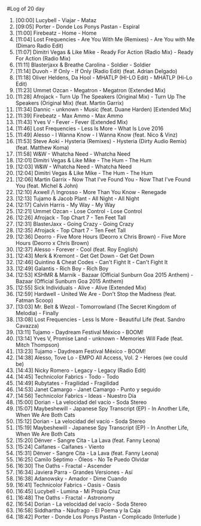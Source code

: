#Log of 20 day

1. [00:00] Lucybell - Viajar - Mataz
1. [09:05] Porter - Donde Los Ponys Pastan - Espiral
1. [11:00] Firebeatz - Home - Home
1. [11:04] Lost Frequencies - Are You With Me (Remixes) - Are You with Me (Dimaro Radio Edit)
1. [11:07] Dimitri Vegas & Like Mike - Ready For Action (Radio Mix) - Ready For Action (Radio Mix)
1. [11:11] Blasterjaxx & Breathe Carolina - Soldier - Soldier
1. [11:14] Duvoh - If Only - If Only (Radio Edit) (feat. Adrian Delgado)
1. [11:18] Oliver Heldens, Da Hool - MHATLP (HI-LO Edit) - MHATLP (Hi-Lo Edit)
1. [11:23] Ummet Ozcan - Megatron - Megatron (Extended Mix)
1. [11:28] Afrojack - Turn Up The Speakers (Original Mix) - Turn Up The Speakers (Original Mix) (feat. Martin Garrix)
1. [11:34] Dannic - unknown - Music (feat. Duane Harden) [Extended Mix]
1. [11:39] Firebeatz - Max Ammo - Max Ammo
1. [11:43] Yves V - Fever - Fever (Extended Mix)
1. [11:46] Lost Frequencies - Less Is More - What Is Love 2016
1. [11:49] Alesso - I Wanna Know - I Wanna Know (feat. Nico & Vinz)
1. [11:53] Steve Aoki - Hysteria (Remixes) - Hysteria (Dirty Audio Remix) (feat. Matthew Koma)
1. [11:58] W&W - Whatcha Need - Whatcha Need
1. [12:01] Dimitri Vegas & Like Mike - The Hum - The Hum
1. [12:03] W&W - Whatcha Need - Whatcha Need
1. [12:04] Dimitri Vegas & Like Mike - The Hum - The Hum
1. [12:06] Martin Garrix - Now That I've Found You - Now That I've Found You (feat. Michel & John)
1. [12:10] Axwell /\ Ingrosso - More Than You Know - Renegade
1. [12:13] Tujamo & Jacob Plant - All Night - All Night
1. [12:17] Calvin Harris - My Way - My Way
1. [12:21] Ummet Ozcan - Lose Control - Lose Control
1. [12:26] Afrojack - Top Chart 7 - Ten Feet Tall
1. [12:31] BlasterJaxx - Going Crazy - Going Crazy
1. [12:35] Afrojack - Top Chart 7 - Ten Feet Tall
1. [12:36] Deorro - Five More Hours (Deorro x Chris Brown) - Five More Hours (Deorro x Chris Brown)
1. [12:37] Alesso - Forever - Cool (feat. Roy English)
1. [12:43] Merk & Kremont - Get Get Down - Get Get Down
1. [12:46] Quintino & Cheat Codes - Can't Fight It - Can't Fight It
1. [12:49] Galantis - Rich Boy - Rich Boy
1. [12:53] KSHMR & Marnik - Bazaar (Official Sunburn Goa 2015 Anthem) - Bazaar (Official Sunburn Goa 2015 Anthem)
1. [12:55] Sick Individuals - Alive - Alive (Extended Mix)
1. [12:59] Hardwell - United We Are - Don't Stop the Madness (feat. Fatman Scoop)
1. [13:03] Mr. Belt & Wezol - Tomorrowland (The Secret Kingdom of Melodia) - Finally
1. [13:08] Lost Frequencies - Less Is More - Beautiful Life (feat. Sandro Cavazza)
1. [13:11] Tujamo - Daydream Festival México - BOOM!
1. [13:14] Yves V, Promise Land - unknown - Memories Will Fade (feat. Mitch Thompson)
1. [13:23] Tujamo - Daydream Festival México - BOOM!
1. [14:38] Alesso, Tove Lo - EMPO All Access, Vol. 2 - Heroes (we could be)
1. [14:43] Nicky Romero - Legacy - Legacy (Radio Edit)
1. [14:45] Technicolor Fabrics - Todo - Todo
1. [14:49] Rubytates - Fragilidad - Fragilidad
1. [14:53] Janet Camargo - Janet Camargo - Punto y seguido
1. [14:56] Technicolor Fabrics - Ideas - Nuestro Día
1. [15:00] Dorian - La velocidad del vacío - Soda Stereo
1. [15:07] Maybeshewill - Japanese Spy Transcript (EP) - In Another Life, When We Are Both Cats
1. [15:12] Dorian - La velocidad del vacío - Soda Stereo
1. [15:19] Maybeshewill - Japanese Spy Transcript (EP) - In Another Life, When We Are Both Cats
1. [15:20] Dënver - Sangre Cita - La Lava (feat. Fanny Leona)
1. [15:24] Caifanes - Caifanes - Viento
1. [15:31] Dënver - Sangre Cita - La Lava (feat. Fanny Leona)
1. [16:25] Camilo Séptimo - Óleos - No Te Puedo Olvidar
1. [16:30] The Oaths - Fractal - Ascender
1. [16:34] Javiera Parra - Grandes Versiones - Así
1. [16:38] Adanowsky - Amador - Dime Cuando
1. [16:41] Technicolor Fabrics - Oasis - Oasis
1. [16:45] Lucybell - Lumina - Mi Propia Cruz
1. [16:48] The Oaths - Fractal - Astronomy
1. [16:54] Dorian - La velocidad del vacío - Soda Stereo
1. [16:58] Siddhartha - Náufrago - El Poema y la Caja
1. [18:42] Porter - Donde Los Ponys Pastan - Complicado (Interlude )

